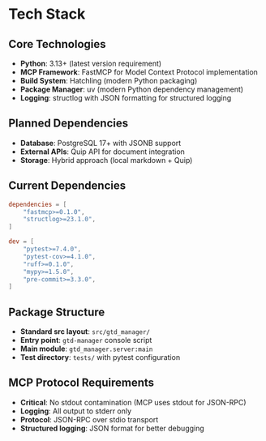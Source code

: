 # Tech Stack

## Core Technologies
- **Python**: 3.13+ (latest version requirement)
- **MCP Framework**: FastMCP for Model Context Protocol implementation
- **Build System**: Hatchling (modern Python packaging)
- **Package Manager**: uv (modern Python dependency management)
- **Logging**: structlog with JSON formatting for structured logging

## Planned Dependencies
- **Database**: PostgreSQL 17+ with JSONB support
- **External APIs**: Quip API for document integration
- **Storage**: Hybrid approach (local markdown + Quip)

## Current Dependencies
```toml
dependencies = [
    "fastmcp>=0.1.0",
    "structlog>=23.1.0",
]

dev = [
    "pytest>=7.4.0",
    "pytest-cov>=4.1.0", 
    "ruff>=0.1.0",
    "mypy>=1.5.0",
    "pre-commit>=3.3.0",
]
```

## Package Structure
- **Standard src layout**: `src/gtd_manager/`
- **Entry point**: `gtd-manager` console script
- **Main module**: `gtd_manager.server:main`
- **Test directory**: `tests/` with pytest configuration

## MCP Protocol Requirements
- **Critical**: No stdout contamination (MCP uses stdout for JSON-RPC)
- **Logging**: All output to stderr only
- **Protocol**: JSON-RPC over stdio transport
- **Structured logging**: JSON format for better debugging